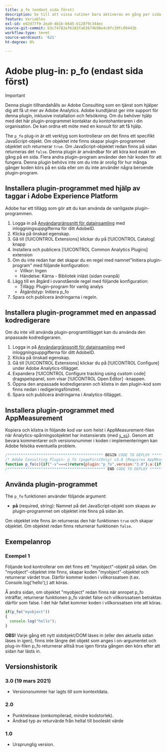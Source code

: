 ```yaml
---
title: p_fo (endast sida först)
description: Se till att vissa rutiner bara aktiveras en gång per sida.
feature: Variables
exl-id: e82d77f9-2ea9-4b1b-b645-b12879c344ec
source-git-commit: b3c74782ef6183fa63674b98e4c0fc39fc09441b
workflow-type: tm+mt
source-wordcount: '621'
ht-degree: 0%

---
```


# Adobe plug-in: p_fo (endast sida först)

>[!IMPORTANT]
>
>Denna plugin tillhandahålls av Adobe Consulting som en tjänst som hjälper dig att få ut mer av Adobe Analytics. Adobe kundtjänst ger inte support för denna plugin, inklusive installation och felsökning. Om du behöver hjälp med det här plugin-programmet kontaktar du kontohanteraren i din organisation. De kan ordna ett möte med en konsult för att få hjälp.

The `p_fo` plug-in är ett verktyg som kontrollerar om det finns ett specifikt JavaScript-objekt. Om objektet inte finns skapar plugin-programmet objektet och returnerar `true`. Om JavaScript-objektet redan finns på sidan returneras det `false`. Denna plugin är användbar för att köra kod exakt en gång på en sida. Flera andra plugin-program använder den här koden för att fungera. Denna plugin behövs inte om du inte är orolig för hur många gånger koden körs på en sida eller om du inte använder några beroende plugin-program.

## Installera plugin-programmet med hjälp av taggar i Adobe Experience Platform

Adobe har ett tillägg som gör att du kan använda de vanligaste plugin-programmen.

1. Logga in på [Användargränssnitt för datainsamling](https://experience.adobe.com/data-collection) med inloggningsuppgifterna för ditt AdobeID.
1. Klicka på önskad egenskap.
1. Gå till [!UICONTROL Extensions] klickar du på [!UICONTROL Catalog] knapp
1. Installera och publicera [!UICONTROL Common Analytics Plugins] extension
1. Om du inte redan har det skapar du en regel med namnet&quot;Initiera plugin-program&quot; med följande konfiguration:
   * Villkor: Ingen
   * Händelse: Kärna - Bibliotek inläst (sidan ovanpå)
1. Lägg till en åtgärd i ovanstående regel med följande konfiguration:
   * Tillägg: Plugin-program för vanlig analys
   * Åtgärdstyp: Initiera p_fo
1. Spara och publicera ändringarna i regeln.

## Installera plugin-programmet med en anpassad kodredigerare

Om du inte vill använda plugin-programtillägget kan du använda den anpassade kodredigeraren.

1. Logga in på [Användargränssnitt för datainsamling](https://experience.adobe.com/data-collection) med inloggningsuppgifterna för ditt AdobeID.
1. Klicka på önskad egenskap.
1. Gå till [!UICONTROL Extensions] klickar du på [!UICONTROL Configure] under Adobe Analytics-tillägget.
1. Expandera [!UICONTROL Configure tracking using custom code] dragspelspanel, som visar [!UICONTROL Open Editor] -knappen.
1. Öppna den anpassade kodredigeraren och klistra in den plugin-kod som finns nedan i redigeringsfönstret.
1. Spara och publicera ändringarna i Analytics-tillägget.

## Installera plugin-programmet med AppMeasurement

Kopiera och klistra in följande kod var som helst i AppMeasurement-filen när Analytics-spårningsobjektet har instansierats (med [`s_gi`](../functions/s-gi.md)). Genom att bevara kommentarer och versionsnummer i koden i implementeringen kan Adobe felsöka eventuella problem.

```js
/******************************************* BEGIN CODE TO DEPLOY *******************************************/
/* Adobe Consulting Plugin: p_fo (pageFirstOnly) v3.0 (Requires AppMeasurement) */
function p_fo(c){if("-v"===c)return{plugin:"p_fo",version:"3.0"};a:{if("undefined"!==typeof window.s_c_il){var a=0;for(var b;a<window.s_c_il.length;a++)if(b=window.s_c_il[a],b._c&&"s_c"===b._c){a=b;break a}}a=void 0}"undefined"!==typeof a&&(a.contextData.p_fo="3.0");window.__fo||(window.__fo={});if(window.__fo[c])return!1;window.__fo[c]={};return!0};
/******************************************** END CODE TO DEPLOY ********************************************/
```

## Använda plugin-programmet

The `p_fo` funktionen använder följande argument:

* **på** (required, string): Namnet på det JavaScript-objekt som skapas av plugin-programmet om objektet inte finns på sidan än.

Om objektet inte finns än returneras den här funktionen `true` och skapar objektet. Om objektet redan finns returnerar funktionen `false`.

## Exempelanrop

### Exempel 1

Följande kod kontrollerar om det finns ett &quot;myobject&quot;-objekt på sidan.  Om &quot;myobject&quot;-objektet inte finns, skapar koden &quot;myobject&quot;-objektet och returnerar värdet true.  Därför kommer koden i villkorssatsen (t.ex. Console.log(&#39;hello&#39;);) att köras.

Å andra sidan, om objektet &quot;myobject&quot; redan finns när anropet p_fo inträffar, returnerar funktionen p_fo värdet false och villkorssatsen betraktas därför som false.  I det här fallet kommer koden i villkorssatsen inte att köras.

```js
if(p_fo("myobject"))
{
  console.log("hello");
}
```

**OBS!** Varje gång ett nytt sidobjekt/DOM läses in (eller den aktuella sidan läses in igen), finns inte längre det objekt som anges i on-argumentet och plug-in-filen p_fo returnerar alltså true igen första gången den körs efter att sidan har lästs in.

## Versionshistorik

### 3.0 (19 mars 2021)

* Versionsnummer har lagts till som kontextdata.

### 2.0

* Punktrelease (omkompilerad, mindre kodstorlek).
* Ändrad typ av returvärde från heltal till booleskt värde

### 1.0

* Ursprunglig version.
